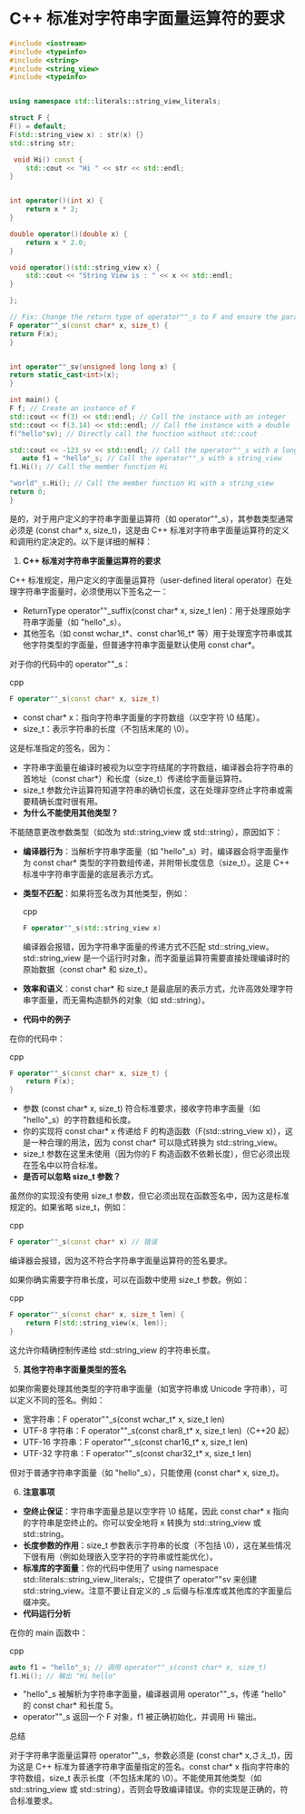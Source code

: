 # **C++ 标准对字符串字面量运算符的要求**



```C++
#include <iostream>  
#include <typeinfo>  
#include <string>
#include <string_view>  
#include <typeinfo>


using namespace std::literals::string_view_literals;

struct F {
F() = default;
F(std::string_view x) : str(x) {}
std::string str;

 void Hi() const {
	std::cout << "Hi " << str << std::endl;
}


int operator()(int x) {
	return x * 2;
}

double operator()(double x) {
	return x * 2.0;
}

void operator()(std::string_view x) {
	std::cout << "String View is : " << x << std::endl;
}

};

// Fix: Change the return type of operator""_s to F and ensure the parameter type matches
F operator""_s(const char* x, size_t) {
return F(x);
}


int operator""_sv(unsigned long long x) {
return static_cast<int>(x);
}

int main() {
F f; // Create an instance of F  
std::cout << f(3) << std::endl; // Call the instance with an integer  
std::cout << f(3.14) << std::endl; // Call the instance with a double  
f("hello"sv); // Directly call the function without std::cout

std::cout << -123_sv << std::endl; // Call the operator""_s with a long double 
   auto f1 = "hello"_s; // Call the operator""_s with a string_view
f1.Hi(); // Call the member function Hi

"world"_s.Hi(); // Call the member function Hi with a string_view
return 0;
}
```



是的，对于用户定义的字符串字面量运算符（如 operator""_s），其参数类型通常必须是 (const char* x, size_t)，这是由 C++ 标准对字符串字面量运算符的定义和调用约定决定的。以下是详细的解释：

1. **C++ 标准对字符串字面量运算符的要求**

C++ 标准规定，用户定义的字面量运算符（user-defined literal operator）在处理字符串字面量时，必须使用以下签名之一：

- ReturnType operator""_suffix(const char* x, size_t len)：用于处理原始字符串字面量（如 "hello"_s）。
- 其他签名（如 const wchar_t*、const char16_t* 等）用于处理宽字符串或其他字符类型的字面量，但普通字符串字面量默认使用 const char*。

对于你的代码中的 operator""_s：

cpp

```cpp
F operator""_s(const char* x, size_t)
```

- const char* x：指向字符串字面量的字符数组（以空字符 \0 结尾）。
- size_t：表示字符串的长度（不包括末尾的 \0）。

这是标准指定的签名，因为：

- 字符串字面量在编译时被视为以空字符结尾的字符数组，编译器会将字符串的首地址（const char*）和长度（size_t）传递给字面量运算符。
- size_t 参数允许运算符知道字符串的确切长度，这在处理非空终止字符串或需要精确长度时很有用。
- **为什么不能使用其他类型？**

不能随意更改参数类型（如改为 std::string_view 或 std::string），原因如下：

- **编译器行为**：当解析字符串字面量（如 "hello"_s）时，编译器会将字面量作为 const char* 类型的字符数组传递，并附带长度信息（size_t）。这是 C++ 标准中字符串字面量的底层表示方式。

- **类型不匹配**：如果将签名改为其他类型，例如：

  cpp

  ```cpp
  F operator""_s(std::string_view x)
  ```

  编译器会报错，因为字符串字面量的传递方式不匹配 std::string_view。std::string_view 是一个运行时对象，而字面量运算符需要直接处理编译时的原始数据（const char* 和 size_t）。

- **效率和语义**：const char* 和 size_t 是最底层的表示方式，允许高效处理字符串字面量，而无需构造额外的对象（如 std::string）。

- **代码中的例子**

在你的代码中：

cpp

```cpp
F operator""_s(const char* x, size_t) {
    return F(x);
}
```

- 参数 (const char* x, size_t) 符合标准要求，接收字符串字面量（如 "hello"_s）的字符数组和长度。
- 你的实现将 const char* x 传递给 F 的构造函数（F(std::string_view x)），这是一种合理的用法，因为 const char* 可以隐式转换为 std::string_view。
- size_t 参数在这里未使用（因为你的 F 构造函数不依赖长度），但它必须出现在签名中以符合标准。
- **是否可以忽略 size_t 参数？**

虽然你的实现没有使用 size_t 参数，但它必须出现在函数签名中，因为这是标准规定的。如果省略 size_t，例如：

cpp

```cpp
F operator""_s(const char* x) // 错误
```

编译器会报错，因为这不符合字符串字面量运算符的签名要求。

如果你确实需要字符串长度，可以在函数中使用 size_t 参数。例如：

cpp

```cpp
F operator""_s(const char* x, size_t len) {
    return F(std::string_view(x, len));
}
```

这允许你精确控制传递给 std::string_view 的字符串长度。

5. **其他字符串字面量类型的签名**

如果你需要处理其他类型的字符串字面量（如宽字符串或 Unicode 字符串），可以定义不同的签名。例如：

- 宽字符串：F operator""_s(const wchar_t* x, size_t len)
- UTF-8 字符串：F operator""_s(const char8_t* x, size_t len)（C++20 起）
- UTF-16 字符串：F operator""_s(const char16_t* x, size_t len)
- UTF-32 字符串：F operator""_s(const char32_t* x, size_t len)

但对于普通字符串字面量（如 "hello"_s），只能使用 (const char* x, size_t)。

6. **注意事项**

- **空终止保证**：字符串字面量总是以空字符 \0 结尾，因此 const char* x 指向的字符串是空终止的。你可以安全地将 x 转换为 std::string_view 或 std::string。
- **长度参数的作用**：size_t 参数表示字符串的长度（不包括 \0），这在某些情况下很有用（例如处理嵌入空字符的字符串或性能优化）。
- **标准库的字面量**：你的代码中使用了 using namespace std::literals::string_view_literals;，它提供了 operator""sv 来创建 std::string_view。注意不要让自定义的 _s 后缀与标准库或其他库的字面量后缀冲突。
- **代码运行分析**

在你的 main 函数中：

cpp

```cpp
auto f1 = "hello"_s; // 调用 operator""_s(const char* x, size_t)
f1.Hi(); // 输出 "Hi hello"
```

- "hello"_s 被解析为字符串字面量，编译器调用 operator""_s，传递 "hello" 的 const char* 和长度 5。
- operator""_s 返回一个 F 对象，f1 被正确初始化，并调用 Hi 输出。

总结

对于字符串字面量运算符 operator""_s，参数必须是 (const char* x,さえ_t)，因为这是 C++ 标准为普通字符串字面量指定的签名。const char* x 指向字符串的字符数组，size_t 表示长度（不包括末尾的 \0）。不能使用其他类型（如 std::string_view 或 std::string），否则会导致编译错误。你的实现是正确的，符合标准要求。